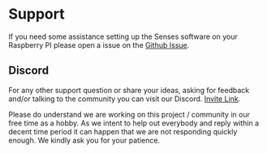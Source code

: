 # Support

If you need some assistance setting up the Senses software on your Raspberry PI please open a issue on the [Github Issue](https://github.com/senses-smart-mirror/senses-docs/issues). 

## Discord

For any other support question or share your ideas, asking for feedback and/or talking to the community you can visit our Discord. [Invite Link](https://discord.gg/wS96nZQxkQ).

Please do understand we are working on this project / community in our free time as a hobby. As we intent to help out everybody and reply within a decent time period it can happen that we are not responding quickly enough. We kindly ask you for your patience. 